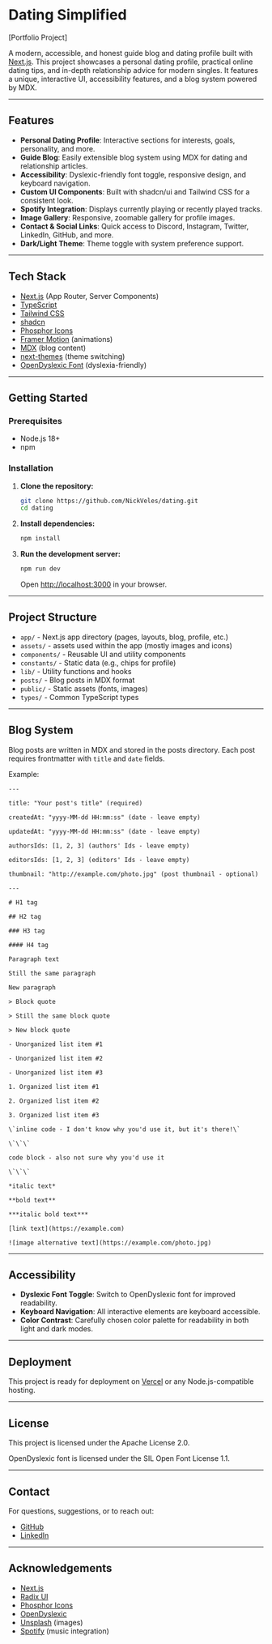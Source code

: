 # Dating Simplified

[Portfolio Project]

A modern, accessible, and honest guide blog and dating profile built with [Next.js](https://nextjs.org/). This project showcases a personal dating profile, practical online dating tips, and in-depth relationship advice for modern singles. It features a unique, interactive UI, accessibility features, and a blog system powered by MDX.

---

## Features

- **Personal Dating Profile**: Interactive sections for interests, goals, personality, and more.
- **Guide Blog**: Easily extensible blog system using MDX for dating and relationship articles.
- **Accessibility**: Dyslexic-friendly font toggle, responsive design, and keyboard navigation.
- **Custom UI Components**: Built with shadcn/ui and Tailwind CSS for a consistent look.
- **Spotify Integration**: Displays currently playing or recently played tracks.
- **Image Gallery**: Responsive, zoomable gallery for profile images.
- **Contact & Social Links**: Quick access to Discord, Instagram, Twitter, LinkedIn, GitHub, and more.
- **Dark/Light Theme**: Theme toggle with system preference support.

---

## Tech Stack

- [Next.js](https://nextjs.org/) (App Router, Server Components)
- [TypeScript](https://www.typescriptlang.org/)
- [Tailwind CSS](https://tailwindcss.com/)
- [shadcn](https://ui.shadcn.com/)
- [Phosphor Icons](https://phosphoricons.com/)
- [Framer Motion](https://www.framer.com/motion/) (animations)
- [MDX](https://mdxjs.com/) (blog content)
- [next-themes](https://github.com/pacocoursey/next-themes) (theme switching)
- [OpenDyslexic Font](https://opendyslexic.org/) (dyslexia-friendly)

---

## Getting Started

### Prerequisites

- Node.js 18+
- npm

### Installation

1. **Clone the repository:**
   ```sh
   git clone https://github.com/NickVeles/dating.git
   cd dating
   ```

2. **Install dependencies:**
   ```sh
   npm install
   ```

3. **Run the development server:**
   ```sh
   npm run dev
   ```
   Open [http://localhost:3000](http://localhost:3000) in your browser.

---

## Project Structure

- `app/` - Next.js app directory (pages, layouts, blog, profile, etc.)
- `assets/` - assets used within the app (mostly images and icons)
- `components/` - Reusable UI and utility components
- `constants/` - Static data (e.g., chips for profile)
- `lib/` - Utility functions and hooks
- `posts/` - Blog posts in MDX format
- `public/` - Static assets (fonts, images)
- `types/` - Common TypeScript types

---

## Blog System

Blog posts are written in MDX and stored in the posts directory. Each post requires frontmatter with `title` and `date` fields.

Example:
```mdx
---

title: "Your post's title" (required)

createdAt: "yyyy-MM-dd HH:mm:ss" (date - leave empty)

updatedAt: "yyyy-MM-dd HH:mm:ss" (date - leave empty)

authorsIds: [1, 2, 3] (authors' Ids - leave empty)

editorsIds: [1, 2, 3] (editors' Ids - leave empty)

thumbnail: "http://example.com/photo.jpg" (post thumbnail - optional)

---

# H1 tag

## H2 tag

### H3 tag

#### H4 tag

Paragraph text

Still the same paragraph

New paragraph

> Block quote

> Still the same block quote

> New block quote

- Unorganized list item #1

- Unorganized list item #2

- Unorganized list item #3

1. Organized list item #1

2. Organized list item #2

3. Organized list item #3

\`inline code - I don't know why you'd use it, but it's there!\`

\`\`\`

code block - also not sure why you'd use it

\`\`\`

*italic text*

**bold text**

***italic bold text***

[link text](https://example.com)

![image alternative text](https://example.com/photo.jpg)
```

---

## Accessibility

- **Dyslexic Font Toggle**: Switch to OpenDyslexic font for improved readability.
- **Keyboard Navigation**: All interactive elements are keyboard accessible.
- **Color Contrast**: Carefully chosen color palette for readability in both light and dark modes.

---

## Deployment

This project is ready for deployment on [Vercel](https://vercel.com/) or any Node.js-compatible hosting.

---

## License

This project is licensed under the Apache License 2.0.

OpenDyslexic font is licensed under the SIL Open Font License 1.1.

---

## Contact

For questions, suggestions, or to reach out:

- [GitHub](https:/www/github.com/NickVeles/)
- [LinkedIn](https://www.linkedin.com/in/nickveles/)

---

## Acknowledgements

- [Next.js](https://nextjs.org/)
- [Radix UI](https://www.radix-ui.com/)
- [Phosphor Icons](https://phosphoricons.com/)
- [OpenDyslexic](https://opendyslexic.org/)
- [Unsplash](https://unsplash.com/) (images)
- [Spotify](https://spotify.com/) (music integration)

